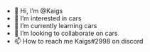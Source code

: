 - 👋 Hi, I’m @Kaigs
- 👀 I’m interested in cars
- 🌱 I’m currently learning cars
- 💞️ I’m looking to collaborate on cars
- 📫 How to reach me Kaigs#2998 on discord

<!---
Kaigs/Kaigs is a ✨ special ✨ repository because its `README.md` (this file) appears on your GitHub profile.
You can click the Preview link to take a look at your changes.
--->

